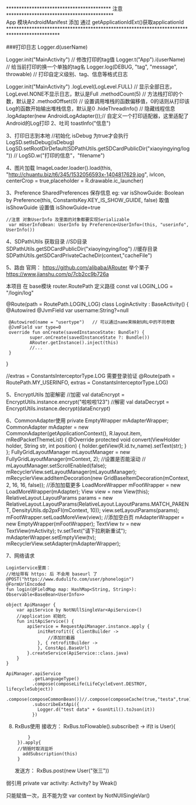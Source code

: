 *****************************************   注意  ******************************************<br>
App 模块AndroidManifest 添加
        <meta-data
                android:name="APPLICATION_ID"
                android:value="${applicationId}"/>
通过 getApplicationIdExt()获取applicationId
********************************************************************************************<br>

###打印日志
   Logger.d(userName)

   Logger.init("MainActivity")         // 修改打印的tag值
   Logger.t("App").i(userName)         // 给当前打印的换一个单独的tag名
   Logger.log(DEBUG, "tag", "message", throwable) // 打印自定义级别、tag、信息等格式日志

   Logger.init("MainActivity")
        .logLevel(LogLevel.FULL) //  显示全部日志，LogLevel.NONE不显示日志，默认是Full
        .methodCount(5)         //  方法栈打印的个数，默认是2
        .methodOffset(0)        //  设置调用堆栈的函数偏移值，0的话则从打印该Log的函数开始输出堆栈信息，默认是0
        .hideThreadInfo()      //  隐藏线程信息
        .logAdapter(new AndroidLogAdapter());// 自定义一个打印适配器，这里适配了Android的Log打印
2、吐司
    toastInfo("信息")


3、打印日志到本地
    //初始化 isDebug 为true才会执行
    LogSD.setIsDebug(isDebug)
    LogSD.setRootDirDefault(SDPathUtils.getSDCardPublicDir("xiaoyingying/log"))
    //
    LogSD.w("打印的信息"，"filename")

4、图片加载
    ImageLoader.loader().load(this, "http://chuantu.biz/t6/345/1532056593x-1404817629.jpg", ivIcon,
                    centerCrop = true,placeholder = R.drawable.ic_launcher)

3、Preference
    SharedPreferences 保存信息
    eg:
    var isShowGuide: Boolean by Preference(this, ConstantsKey.KEY_IS_SHOW_GUIDE, false)
    取值 isShowGuide
    设置值 isShowGuide=true

    //注意 对象UserInfo 及里面的对象都要实现Serializable
     var mUserInfoBean: UserInfo by Preference<UserInfo>(this, "userinfo", UserInfo())

4、SDPathUtils 获取目录
    //SD目录
    SDPathUtils.getSDCardPublicDir("xiaoyingying/log")
    //缓存目录
    SDPathUtils.getSDCardPrivateCacheDir(context,"cacheFile")


5、路由
  官网： https://github.com/alibaba/ARouter
  举个栗子
  https://www.jianshu.com/p/7cb2cc9b726a

  本项目
  在 base模块 router.RoutePath 定义路径
  const val LOGIN_LOG = "/login/log"

  @Route(path = RoutePath.LOGIN_LOG)
  class LoginActivity : BaseActivity() {
     @Autowired
     @JvmField var username:String?=null

     @Autowired(name = "usertype")   // 可以通过name来映射URL中的不同参数
     @JvmField var type=0
     override fun onCreate(savedInstanceState: Bundle?) {
             super.onCreate(savedInstanceState ?: Bundle())
             ARouter.getInstance().inject(this)
             //...
     }
  }

  //extras = ConstantsInterceptorType.LOG  需要登录验证
  @Route(path = RoutePath.MY_USERINFO, extras = ConstantsInterceptorType.LOG)


5、EncryptUtils 加密解密
    //加密
    val dataEncrypt = EncryptUtils.instance.encrypt("啦啦啦123")
    //解密
    val dataDecrypt = EncryptUtils.instance.decrypt(dataEncrypt)




6、CommonAdapter使用
     private EmptyWrapper mAdapterWrapper;
        CommonAdapter<String> mAdapter = new CommonAdapter<String>(getApplicationContext(), R.layout.item, mRedPacketThemeList) {
            @Override
            protected void convert(ViewHolder holder, String str, int position) {
                holder.getView(R.id.tv_name).setText(str);
            }
        };
        FullyGridLayoutManager mLayoutManager = new FullyGridLayoutManager(mContext, 2);
        //设置是否能滚动
        // mLayoutManager.setScrollEnabled(false);
        mRecyclerView.setLayoutManager(mLayoutManager);
        mRecyclerView.addItemDecoration(new GridBaseItemDecoration(mContext, 2, 16, 16, false));
        //添加加载更多
        LoadMoreWrapper mFootWrapper = new LoadMoreWrapper(mAdapter);
        View view = new View(this);
        RelativeLayout.LayoutParams params = new RelativeLayout.LayoutParams(RelativeLayout.LayoutParams.MATCH_PARENT, DensityUtils.dp2pxFI(mContext, 10));
        view.setLayoutParams(params);
        mFootWrapper.setLoadMoreView(view);
        //添加空白页
        mAdapterWrapper = new EmptyWrapper(mFootWrapper);
        TextView tv = new TextView(mActivity);
        tv.setText("请下拉刷新重试");
        mAdapterWrapper.setEmptyView(tv);
        mRecyclerView.setAdapter(mAdapterWrapper);


7、网络请求

    LoginService里面：
    //地址带有 https: 后 不会用 baseurl 了
    @POST("https://www.dudulifo.com/user/phonelogin")
    @FormUrlEncoded
    fun login(@FieldMap map: HashMap<String, String>): Observable<BaseBean<UserInfo>>

    object ApiManager {
        var apiService by NotNUllSingleVar<ApiService>()
        //application 初始化
        fun initApiService() {
            apiService = RequestApiManager.instance.apply {
                initRetrofit({ clientBuilder ->
                    //添加拦截器
                }, { retrofitBuilder ->
                }, ConstApi.BaseUrl)
            }.createService(ApiService::class.java)
        }
    }

    ApiManager.apiService
              .getLanguageType()
              .compose(composeLife(LifeCycleEvent.DESTROY, lifecycleSubject))
              .compose(composeCommonBean())//.compose(composeCache(true,"testa",true))
              .subscribeExtApi({
                Logger.d("test data" + GsonUtil().toJson(it))
              })

8. RxBus使用
    接收方：
        RxBus.toFlowable().subscribe(t ->
            if(t is User){

            }
        }).apply{
        //销毁时取消监听
          addSubscription(this)
        }

     发送方：
     RxBus.post(new User("张三"))


弱引用
        private var activity: Activity? by Weak()

只能赋值一次，且不能为空
        var context by NotNUllSingleVar<Context>()
